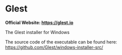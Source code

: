 # Glest

**Official Website: https://glest.io**

The Glest installer for Windows

The source code of the executable can be found here: https://github.com/Glest/windows-installer-src/
